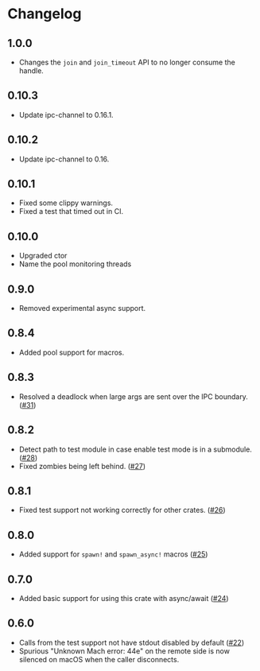 # Changelog

## 1.0.0

* Changes the `join` and `join_timeout` API to no longer consume the handle.

## 0.10.3

* Update ipc-channel to 0.16.1.

## 0.10.2

* Update ipc-channel to 0.16.

## 0.10.1

* Fixed some clippy warnings.
* Fixed a test that timed out in CI.

## 0.10.0

* Upgraded ctor
* Name the pool monitoring threads

## 0.9.0

* Removed experimental async support.

## 0.8.4

* Added pool support for macros.

## 0.8.3

* Resolved a deadlock when large args are sent over the
  IPC boundary.
  ([#31](https://github.com/mitsuhiko/procspawn/pull/31))

## 0.8.2

* Detect path to test module in case enable test mode is in a
  submodule.
  ([#28](https://github.com/mitsuhiko/procspawn/pull/28))
* Fixed zombies being left behind.
  ([#27](https://github.com/mitsuhiko/procspawn/pull/27))

## 0.8.1

* Fixed test support not working correctly for other crates.
  ([#26](https://github.com/mitsuhiko/procspawn/pull/26))

## 0.8.0

* Added support for `spawn!` and `spawn_async!` macros
  ([#25](https://github.com/mitsuhiko/procspawn/pull/25))

## 0.7.0

* Added basic support for using this crate with async/await
  ([#24](https://github.com/mitsuhiko/procspawn/pull/24))

## 0.6.0

* Calls from the test support not have stdout disabled by default
  ([#22](https://github.com/mitsuhiko/procspawn/pull/22))
* Spurious "Unknown Mach error: 44e" on the remote side is now
  silenced on macOS when the caller disconnects.
